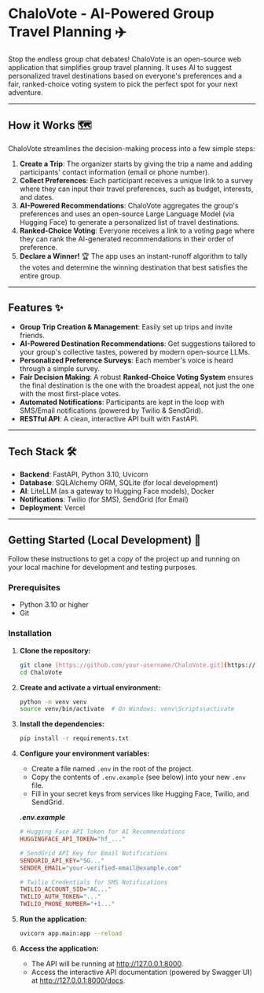 # ChaloVote - AI-Powered Group Travel Planning ✈️

Stop the endless group chat debates! ChaloVote is an open-source web application that simplifies group travel planning. It uses AI to suggest personalized travel destinations based on everyone's preferences and a fair, ranked-choice voting system to pick the perfect spot for your next adventure.

---

## How it Works 🗺️

ChaloVote streamlines the decision-making process into a few simple steps:

1.  **Create a Trip**: The organizer starts by giving the trip a name and adding participants' contact information (email or phone number).
2.  **Collect Preferences**: Each participant receives a unique link to a survey where they can input their travel preferences, such as budget, interests, and dates.
3.  **AI-Powered Recommendations**: ChaloVote aggregates the group's preferences and uses an open-source Large Language Model (via Hugging Face) to generate a personalized list of travel destinations.
4.  **Ranked-Choice Voting**: Everyone receives a link to a voting page where they can rank the AI-generated recommendations in their order of preference.
5.  **Declare a Winner!** 🏆 The app uses an instant-runoff algorithm to tally the votes and determine the winning destination that best satisfies the entire group.

---

## Features ✨

-   **Group Trip Creation & Management**: Easily set up trips and invite friends.
-   **AI-Powered Destination Recommendations**: Get suggestions tailored to your group's collective tastes, powered by modern open-source LLMs.
-   **Personalized Preference Surveys**: Each member's voice is heard through a simple survey.
-   **Fair Decision Making**: A robust **Ranked-Choice Voting System** ensures the final destination is the one with the broadest appeal, not just the one with the most first-place votes.
-   **Automated Notifications**: Participants are kept in the loop with SMS/Email notifications (powered by Twilio & SendGrid).
-   **RESTful API**: A clean, interactive API built with FastAPI.

---

## Tech Stack 🛠️

-   **Backend**: FastAPI, Python 3.10, Uvicorn
-   **Database**: SQLAlchemy ORM, SQLite (for local development)
-   **AI**: LiteLLM (as a gateway to Hugging Face models), Docker
-   **Notifications**: Twilio (for SMS), SendGrid (for Email)
-   **Deployment**: Vercel

---

## Getting Started (Local Development) 🚀

Follow these instructions to get a copy of the project up and running on your local machine for development and testing purposes.

### Prerequisites

-   Python 3.10 or higher
-   Git

### Installation

1.  **Clone the repository:**
    ```bash
    git clone [https://github.com/your-username/ChaloVote.git](https://github.com/your-username/ChaloVote.git)
    cd ChaloVote
    ```

2.  **Create and activate a virtual environment:**
    ```bash
    python -m venv venv
    source venv/bin/activate  # On Windows: venv\Scripts\activate
    ```

3.  **Install the dependencies:**
    ```bash
    pip install -r requirements.txt
    ```

4.  **Configure your environment variables:**
    -   Create a file named `.env` in the root of the project.
    -   Copy the contents of `.env.example` (see below) into your new `.env` file.
    -   Fill in your secret keys from services like Hugging Face, Twilio, and SendGrid.

    ***.env.example***
    ```ini
    # Hugging Face API Token for AI Recommendations
    HUGGINGFACE_API_TOKEN="hf_..."

    # SendGrid API Key for Email Notifications
    SENDGRID_API_KEY="SG..."
    SENDER_EMAIL="your-verified-email@example.com"

    # Twilio Credentials for SMS Notifications
    TWILIO_ACCOUNT_SID="AC..."
    TWILIO_AUTH_TOKEN="..."
    TWILIO_PHONE_NUMBER="+1..."
    ```

5.  **Run the application:**
    ```bash
    uvicorn app.main:app --reload
    ```

6.  **Access the application:**
    -   The API will be running at http://127.0.0.1:8000.
    -   Access the interactive API documentation (powered by Swagger UI) at http://127.0.0.1:8000/docs.